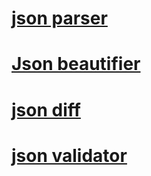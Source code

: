 # [json parser](http://json.parser.online.fr/)

# [Json beautifier](https://codebeautify.org/jsonviewer)

# [json diff](http://www.jsondiff.com/)

# [json validator](https://jsonlint.com/)
